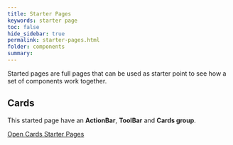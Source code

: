 ```yaml
---
title: Starter Pages
keywords: starter page
toc: false
hide_sidebar: true
permalink: starter-pages.html
folder: components
summary:
---
```


Started pages are full pages that can be used as starter point to see how a set of components work together.

## Cards

This started page have an **ActionBar**, **ToolBar** and **Cards group**.

<a href="cards-starter-pages.html" target="_blank">Open Cards Starter Pages</a>
